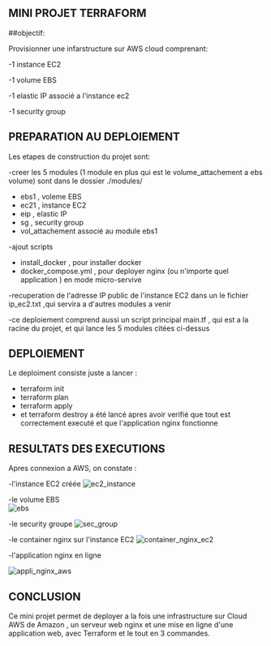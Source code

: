 ## MINI PROJET TERRAFORM

##objectif:

Provisionner une infarstructure sur AWS cloud comprenant:

-1 instance EC2

-1 volume EBS

-1 elastic IP associé a l'instance ec2

-1 security group 


## PREPARATION AU DEPLOIEMENT

Les etapes de construction du projet sont:

-creer les 5 modules (1 module en plus qui est le volume_attachement a ebs volume) sont dans le dossier ./modules/
- ebs1 , voleme EBS
- ec21 , instance EC2
- eip , elastic IP
- sg , security group
- vol_attachement associé au module ebs1
  
-ajout scripts
- install_docker , pour installer docker
- docker_compose.yml ,  pour deployer nginx (ou n'importe quel application ) en mode micro-servive

-recuperation de l'adresse IP public de l'instance EC2 dans un le fichier ip_ec2.txt ,qui servira a d'autres modules a venir

-ce deploiement comprend aussi un script principal main.tf , qui est a la racine du projet, et qui lance les 5 modules citées ci-dessus 

 ## DEPLOIEMENT

 Le deploiment consiste juste a lancer :
 - terraform init
 - terraform plan
 - terraform apply
 - et terraform destroy a été lancé apres avoir verifié que tout est correctement executé et que l'application nginx fonctionne

## RESULTATS DES EXECUTIONS

Apres connexion a AWS, on constate :

-l'instance EC2 créée 
   ![ec2_instance](https://github.com/ravelonanosy/mini-projet-terraform/assets/138290448/db6f4b47-b947-4205-a59e-996d52969605)


-le volume EBS  
![ebs](https://github.com/ravelonanosy/mini-projet-terraform/assets/138290448/0c1ef816-e690-4543-b511-fd4cbcca6127)


-le security groupe
![sec_group](https://github.com/ravelonanosy/mini-projet-terraform/assets/138290448/082ff3f6-ff0f-4424-b157-1ccc16a32014)


-le container nginx sur l'instance EC2
![container_nginx_ec2](https://github.com/ravelonanosy/mini-projet-terraform/assets/138290448/d14e853d-cdfa-425b-b84b-d88b5b875fe0)


-l'application nginx en ligne

![appli_nginx_aws](https://github.com/ravelonanosy/mini-projet-terraform/assets/138290448/4912965b-bb56-44f6-b8f5-df98f6722690)

 
## CONCLUSION

Ce mini projet permet de deployer a la fois une infrastructure sur Cloud AWS de Amazon , un serveur web nginx et une mise en ligne d'une application web, avec Terraform  et le tout en 3 commandes.


